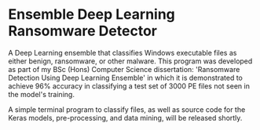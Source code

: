 # Ensemble Deep Learning Ransomware Detector
A Deep Learning ensemble that classifies Windows executable files as either benign, ransomware, or other malware.
This program was developed as part of my BSc (Hons) Computer Science dissertation: 'Ransomware Detection Using Deep Learning Ensemble' in which it is demonstrated to achieve 96% accuracy in classifying a test set of 3000 PE files not seen in the model's training.

A simple terminal program to classify files, as well as source code for the Keras models, pre-processing, and data mining, will be released shortly.
